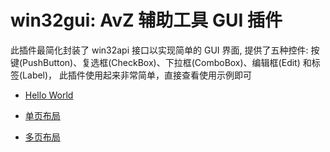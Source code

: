 <!--
 * @Coding: utf-8
 * @Author: vector-wlc
 * @Date: 2022-11-26 11:37:25
 * @Description: 
-->
# win32gui: AvZ 辅助工具 GUI 插件

此插件最简化封装了 win32api 接口以实现简单的 GUI 界面,
提供了五种控件: 按键(PushButton)、复选框(CheckBox)、下拉框(ComboBox)、编辑框(Edit) 和标签(Label)，
此插件使用起来非常简单，直接查看使用示例即可

* [Hello World](./example/hello_world.cpp)

* [单页布局](./example/single_page.cpp)

* [多页布局](./example/multi_page.cpp)